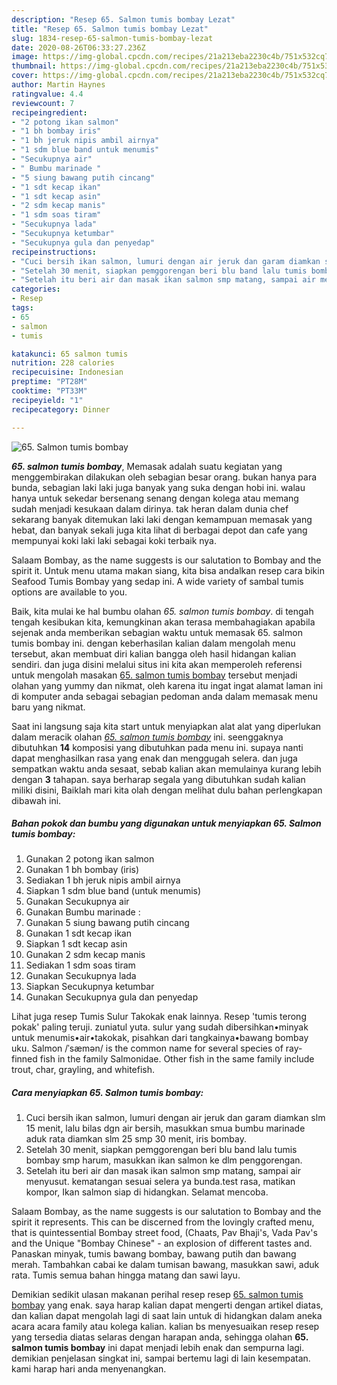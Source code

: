```yaml
---
description: "Resep 65. Salmon tumis bombay Lezat"
title: "Resep 65. Salmon tumis bombay Lezat"
slug: 1834-resep-65-salmon-tumis-bombay-lezat
date: 2020-08-26T06:33:27.236Z
image: https://img-global.cpcdn.com/recipes/21a213eba2230c4b/751x532cq70/65-salmon-tumis-bombay-foto-resep-utama.jpg
thumbnail: https://img-global.cpcdn.com/recipes/21a213eba2230c4b/751x532cq70/65-salmon-tumis-bombay-foto-resep-utama.jpg
cover: https://img-global.cpcdn.com/recipes/21a213eba2230c4b/751x532cq70/65-salmon-tumis-bombay-foto-resep-utama.jpg
author: Martin Haynes
ratingvalue: 4.4
reviewcount: 7
recipeingredient:
- "2 potong ikan salmon"
- "1 bh bombay iris"
- "1 bh jeruk nipis ambil airnya"
- "1 sdm blue band untuk menumis"
- "Secukupnya air"
- " Bumbu marinade "
- "5 siung bawang putih cincang"
- "1 sdt kecap ikan"
- "1 sdt kecap asin"
- "2 sdm kecap manis"
- "1 sdm soas tiram"
- "Secukupnya lada"
- "Secukupnya ketumbar"
- "Secukupnya gula dan penyedap"
recipeinstructions:
- "Cuci bersih ikan salmon, lumuri dengan air jeruk dan garam diamkan slm 15 menit, lalu bilas dgn air bersih, masukkan smua bumbu marinade aduk rata diamkan slm 25 smp 30 menit, iris bombay."
- "Setelah 30 menit, siapkan pemggorengan beri blu band lalu tumis bombay smp harum, masukkan ikan salmon ke dlm penggorengan."
- "Setelah itu beri air dan masak ikan salmon smp matang, sampai air menyusut. kematangan sesuai selera ya bunda.test rasa, matikan kompor, Ikan salmon siap di hidangkan. Selamat mencoba."
categories:
- Resep
tags:
- 65
- salmon
- tumis

katakunci: 65 salmon tumis 
nutrition: 228 calories
recipecuisine: Indonesian
preptime: "PT28M"
cooktime: "PT33M"
recipeyield: "1"
recipecategory: Dinner

---
```



![65. Salmon tumis bombay](https://img-global.cpcdn.com/recipes/21a213eba2230c4b/751x532cq70/65-salmon-tumis-bombay-foto-resep-utama.jpg)

<b><i>65. salmon tumis bombay</i></b>, Memasak adalah suatu kegiatan yang menggembirakan dilakukan oleh sebagian besar orang. bukan hanya para bunda, sebagian laki laki juga banyak yang suka dengan hobi ini. walau hanya untuk sekedar bersenang senang dengan kolega atau memang sudah menjadi kesukaan dalam dirinya. tak heran dalam dunia chef sekarang banyak ditemukan laki laki dengan kemampuan memasak yang hebat, dan banyak sekali juga kita lihat di berbagai depot dan cafe yang mempunyai koki laki laki sebagai koki terbaik nya.

Salaam Bombay, as the name suggests is our salutation to Bombay and the spirit it. Untuk menu utama makan siang, kita bisa andalkan resep cara bikin Seafood Tumis Bombay yang sedap ini. A wide variety of sambal tumis options are available to you.

Baik, kita mulai ke hal bumbu olahan <i>65. salmon tumis bombay</i>. di tengah tengah kesibukan kita, kemungkinan akan terasa membahagiakan apabila sejenak anda memberikan sebagian waktu untuk memasak 65. salmon tumis bombay ini. dengan keberhasilan kalian dalam mengolah menu tersebut, akan membuat diri kalian bangga oleh hasil hidangan kalian sendiri. dan juga disini melalui situs ini kita akan memperoleh referensi untuk mengolah masakan <u>65. salmon tumis bombay</u> tersebut menjadi olahan yang yummy dan nikmat, oleh karena itu ingat ingat alamat laman ini di komputer anda sebagai sebagian pedoman anda dalam memasak menu baru yang nikmat.


Saat ini langsung saja kita start untuk menyiapkan alat alat yang diperlukan dalam meracik olahan <u><i>65. salmon tumis bombay</i></u> ini. seenggaknya dibutuhkan <b>14</b> komposisi yang dibutuhkan pada menu ini. supaya nanti dapat menghasilkan rasa yang enak dan menggugah selera. dan juga sempatkan waktu anda sesaat, sebab kalian akan memulainya kurang lebih dengan <b>3</b> tahapan. saya berharap segala yang dibutuhkan sudah kalian miliki disini, Baiklah mari kita olah dengan melihat dulu bahan perlengkapan dibawah ini.

<!--inarticleads1-->

##### Bahan pokok dan bumbu yang digunakan untuk menyiapkan 65. Salmon tumis bombay:

1. Gunakan 2 potong ikan salmon
1. Gunakan 1 bh bombay (iris)
1. Sediakan 1 bh jeruk nipis ambil airnya
1. Siapkan 1 sdm blue band (untuk menumis)
1. Gunakan Secukupnya air
1. Gunakan  Bumbu marinade :
1. Gunakan 5 siung bawang putih cincang
1. Gunakan 1 sdt kecap ikan
1. Siapkan 1 sdt kecap asin
1. Gunakan 2 sdm kecap manis
1. Sediakan 1 sdm soas tiram
1. Gunakan Secukupnya lada
1. Siapkan Secukupnya ketumbar
1. Gunakan Secukupnya gula dan penyedap


Lihat juga resep Tumis Sulur Takokak enak lainnya. Resep &#39;tumis terong pokak&#39; paling teruji. zuniatul yuta. sulur yang sudah dibersihkan•minyak untuk menumis•air•takokak, pisahkan dari tangkainya•bawang bombay uku. Salmon /ˈsæmən/ is the common name for several species of ray-finned fish in the family Salmonidae. Other fish in the same family include trout, char, grayling, and whitefish. 

<!--inarticleads2-->

##### Cara menyiapkan 65. Salmon tumis bombay:

1. Cuci bersih ikan salmon, lumuri dengan air jeruk dan garam diamkan slm 15 menit, lalu bilas dgn air bersih, masukkan smua bumbu marinade aduk rata diamkan slm 25 smp 30 menit, iris bombay.
1. Setelah 30 menit, siapkan pemggorengan beri blu band lalu tumis bombay smp harum, masukkan ikan salmon ke dlm penggorengan.
1. Setelah itu beri air dan masak ikan salmon smp matang, sampai air menyusut. kematangan sesuai selera ya bunda.test rasa, matikan kompor, Ikan salmon siap di hidangkan. Selamat mencoba.


Salaam Bombay, as the name suggests is our salutation to Bombay and the spirit it represents. This can be discerned from the lovingly crafted menu, that is quintessential Bombay street food, (Chaats, Pav Bhaji&#39;s, Vada Pav&#39;s and the Unique &#34;Bombay Chinese&#34; - an explosion of different tastes and. Panaskan minyak, tumis bawang bombay, bawang putih dan bawang merah. Tambahkan cabai ke dalam tumisan bawang, masukkan sawi, aduk rata. Tumis semua bahan hingga matang dan sawi layu. 

Demikian sedikit ulasan makanan perihal resep resep <u>65. salmon tumis bombay</u> yang enak. saya harap kalian dapat mengerti dengan artikel diatas, dan kalian dapat mengolah lagi di saat lain untuk di hidangkan dalam aneka acara acara family atau kolega kalian. kalian bs menyesuaikan resep resep yang tersedia diatas selaras dengan harapan anda, sehingga olahan <b>65. salmon tumis bombay</b> ini dapat menjadi lebih enak dan sempurna lagi. demikian penjelasan singkat ini, sampai bertemu lagi di lain kesempatan. kami harap hari anda menyenangkan.
